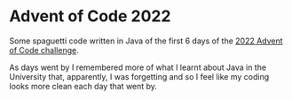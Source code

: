# Advent of Code 2022

Some spaguetti code written in Java of the first 6 days of the [2022 Advent of Code challenge](https://adventofcode.com/).

As days went by I remembered more of what I learnt about Java in the University that, apparently, I was forgetting and so I feel like my coding looks more clean each day that went by.